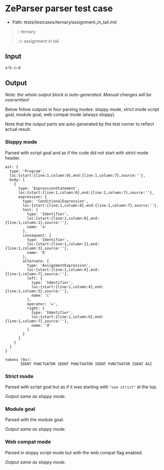 # ZeParser parser test case

- Path: tests/testcases/ternary/assignment_in_tail.md

> :: ternary
>
> ::> assignment in tail

## Input

`````js
a?b:c=d
`````

## Output

_Note: the whole output block is auto-generated. Manual changes will be overwritten!_

Below follow outputs in four parsing modes: sloppy mode, strict mode script goal, module goal, web compat mode (always sloppy).

Note that the output parts are auto-generated by the test runner to reflect actual result.

### Sloppy mode

Parsed with script goal and as if the code did not start with strict mode header.

`````
ast: {
  type: 'Program',
  loc:{start:{line:1,column:0},end:{line:1,column:7},source:''},
  body: [
    {
      type: 'ExpressionStatement',
      loc:{start:{line:1,column:0},end:{line:1,column:7},source:''},
      expression: {
        type: 'ConditionalExpression',
        loc:{start:{line:1,column:0},end:{line:1,column:7},source:''},
        test: {
          type: 'Identifier',
          loc:{start:{line:1,column:0},end:{line:1,column:1},source:''},
          name: 'a'
        },
        consequent: {
          type: 'Identifier',
          loc:{start:{line:1,column:2},end:{line:1,column:3},source:''},
          name: 'b'
        },
        alternate: {
          type: 'AssignmentExpression',
          loc:{start:{line:1,column:4},end:{line:1,column:7},source:''},
          left: {
            type: 'Identifier',
            loc:{start:{line:1,column:4},end:{line:1,column:5},source:''},
            name: 'c'
          },
          operator: '=',
          right: {
            type: 'Identifier',
            loc:{start:{line:1,column:6},end:{line:1,column:7},source:''},
            name: 'd'
          }
        }
      }
    }
  ]
}

tokens (9x):
       IDENT PUNCTUATOR IDENT PUNCTUATOR IDENT PUNCTUATOR IDENT ASI
`````

### Strict mode

Parsed with script goal but as if it was starting with `"use strict"` at the top.

_Output same as sloppy mode._

### Module goal

Parsed with the module goal.

_Output same as sloppy mode._

### Web compat mode

Parsed in sloppy script mode but with the web compat flag enabled.

_Output same as sloppy mode._
